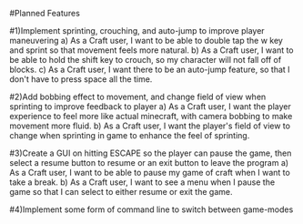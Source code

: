 #Planned Features

#1)Implement sprinting, crouching, and auto-jump to improve player maneuvering
   a) As a Craft user, I want to be able to double tap the w key and sprint so that movement feels more natural.
   b) As a Craft user, I want to be able to hold the shift key to crouch, so my character will not fall off of blocks.
   c) As a Craft user, I want there to be an auto-jump feature, so that I don't have to press space all the time.
   
#2)Add bobbing effect to movement, and change field of view when sprinting to improve feedback to player
  a) As a Craft user, I want the player experience to feel more like actual minecraft, with camera bobbing to make movement       more fluid.
  b) As a Craft user, I want the player's field of view to change when sprinting in game to enhance the feel of sprinting.

#3)Create a GUI on hitting ESCAPE so the player can pause the game, then select a resume button to resume or an exit button to leave the program
  a) As a Craft user, I want to be able to pause my game of craft when I want to take a break.
  b) As a Craft user, I want to see a menu when I pause the game so that I can select to either resume or exit the game.

#4)Implement some form of command line to switch between game-modes


